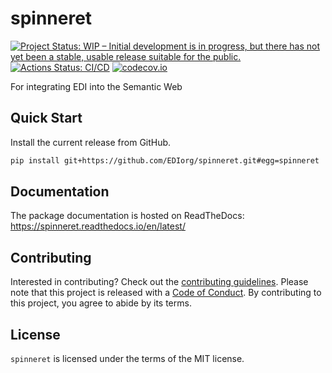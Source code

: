 # spinneret

[![Project Status: WIP – Initial development is in progress, but there has not yet been a stable, usable release suitable for the public.](https://www.repostatus.org/badges/latest/wip.svg)](https://www.repostatus.org/#wip)
[![Actions Status: CI/CD]([https://github.com/EDIorg/spinneret/workflows/ci-cd/badge.svg)](https://github.com/EDIorg/spinneret/actions/workflows/ci-cd.yml](https://github.com/EDIorg/spinneret/actions/workflows/ci-cd.yml))
[![codecov.io](https://codecov.io/gh/EDIorg/spinneret/branch/main/graph/badge.svg)](https://codecov.io/github/EDIorg/spinneret?branch=main)

For integrating EDI into the Semantic Web

## Quick Start

Install the current release from GitHub.

```bash
pip install git+https://github.com/EDIorg/spinneret.git#egg=spinneret
```

## Documentation

The package documentation is hosted on ReadTheDocs: https://spinneret.readthedocs.io/en/latest/

## Contributing

Interested in contributing? Check out the [contributing guidelines](https://github.com/EDIorg/spinneret/blob/main/CONTRIBUTING.md). Please note that this project is released with a [Code of Conduct](https://github.com/EDIorg/spinneret/blob/main/CONDUCT.md). By contributing to this project, you agree to abide by its terms.

## License

`spinneret` is licensed under the terms of the MIT license.
